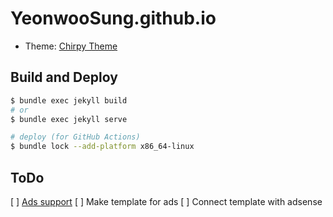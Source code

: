 # YeonwooSung.github.io

* Theme: [Chirpy Theme](https://github.com/cotes2020/jekyll-theme-chirpy/)

## Build and Deploy

```bash
$ bundle exec jekyll build
# or
$ bundle exec jekyll serve

# deploy (for GitHub Actions)
$ bundle lock --add-platform x86_64-linux
```

## ToDo

[ ] [Ads support](https://github.com/cotes2020/jekyll-theme-chirpy/issues/669)
    [ ] Make template for ads
    [ ] Connect template with adsense
